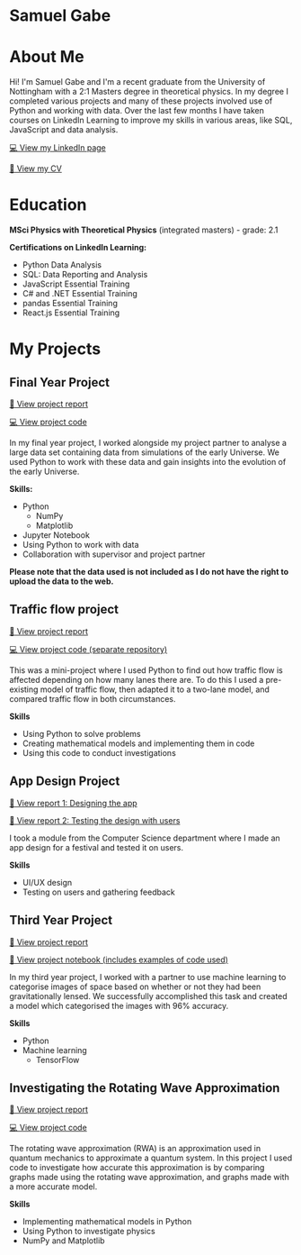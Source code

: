 # Samuel Gabe
# About Me
Hi! I'm Samuel Gabe and I'm a recent graduate from the University of Nottingham with a 2:1 Masters degree in theoretical physics. In my degree I completed various projects and many of these projects involved use of Python and working with data. Over the last few months I have taken courses on LinkedIn Learning to improve my skills in various areas, like SQL, JavaScript and data analysis.

[💻 View my LinkedIn page](https://linkedin.com/in/samgabe)

[📝 View my CV](Samuel-Gabe-CV.pdf)


# Education
**MSci Physics with Theoretical Physics** (integrated masters) - grade: 2.1

**Certifications on LinkedIn Learning:**
* Python Data Analysis
* SQL: Data Reporting and Analysis
* JavaScript Essential Training
* C# and .NET Essential Training
* pandas Essential Training
* React.js Essential Training


# My Projects
## Final Year Project
[📄 View project report](masters-project/Masters-Project-Report.pdf)

[💻 View project code](masters-project/)

In my final year project, I worked alongside my project partner to analyse a large data set containing data from simulations of the early Universe. We used Python to work with these data and gain insights into the evolution of the early Universe. 

**Skills:**
* Python
  * NumPy
  * Matplotlib
* Jupyter Notebook
* Using Python to work with data
* Collaboration with supervisor and project partner

**Please note that the data used is not included as I do not have the right to upload the data to the web.**

## Traffic flow project

[📄 View project report](traffic-flow-project/Traffic-Flow-Report.pdf)

[💻 View project code (separate repository)](https://github.com/UoNPhysics/scientific-computing-project-SamuelGabe)

This was a mini-project where I used Python to find out how traffic flow is affected depending on how many lanes there are. To do this I used a pre-existing model of traffic flow, then adapted it to a two-lane model, and compared traffic flow in both circumstances.

**Skills**
* Using Python to solve problems
* Creating mathematical models and implementing them in code
* Using this code to conduct investigations

## App Design Project

[📱 View report 1: Designing the app](app-design/Design-Report.pdf)

[🧪 View report 2: Testing the design with users](app-design/Test-Report.pdf)

I took a module from the Computer Science department where I made an app design for a festival and tested it on users. 

**Skills**
* UI/UX design
* Testing on users and gathering feedback

## Third Year Project

[📄 View project report](third-year-project/Third-Year-Project-Report.pdf)

[📒 View project notebook (includes examples of code used)](third-year-project/Third-Year-Project-Notebook.pdf)

In my third year project, I worked with a partner to use machine learning to categorise images of space based on whether or not they had been gravitationally lensed. We successfully accomplished this task and created a model which categorised the images with 96% accuracy. 

**Skills**
* Python
* Machine learning
  * TensorFlow

## Investigating the Rotating Wave Approximation

[📄 View project report](investigating-the-rwa/Investigating-the-RWA-report.pdf)

[💻 View project code](investigating-the-rwa/)

The rotating wave approximation (RWA) is an approximation used in quantum mechanics to approximate a quantum system. In this project I used code to investigate how accurate this approximation is by comparing graphs made using the rotating wave approximation, and graphs made with a more accurate model.

**Skills**
* Implementing mathematical models in Python
* Using Python to investigate physics
* NumPy and Matplotlib


